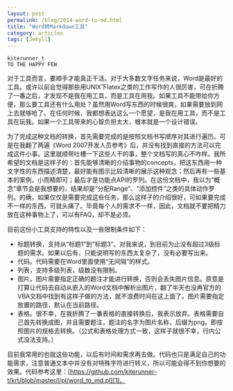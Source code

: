 ```yaml
---
layout: post
permalink: /blog/2014-word-to-md.html
title: "Word转Markdown工具"
category: articles
tags: [Jekyll]
---
```


    kiterunner_t
    TO THE HAPPY FEW

对于工具而言，要顺手才能真正干活。对于大多数文字任务来说，Word是最好的工具。或许以前会觉得那些用UNIX下latex之类的工作写作的人很厉害，可在折腾了一番之后，才发现不是我在用工具，而是工具在用我。如果工具不能带给你方便，那么要工具还有什么用处？虽然用Word写东西的时候很爽，如果需要放到网上去就够呛了。在任何时候，我都想表达这么一个愿望，是我在用工具，而不是工具在玩我。如果一个工具带来的心智负担太大，根本就是一个设计错误。

为了完成这种文档的转换，首先需要完成的是按照文档书写顺序对其进行遍历。可是在我翻了两遍《Word 2007开发人员参考》后，并没有找到直接的方法可以完成这件小事。这里就顺带吐槽一下这些人干的事，整个文档写的真心不咋样。我所希望的文档是这样子的：首先能够清晰的介绍事物的concepts，把这东西用一种文字性的东西描述清楚，最好能有图示比较清晰的展示这种观念；然后再有一些基本的案例，小而精即可；最后才是功能点API的罗列。在这份文档中，我以为“概念”章节会是我想要的，结果却是“分配Range”、“添加控件”之类的具体动作罗列。的确，如果仅仅是需要完成这些任务，那么这样子的介绍很好，可如果要完成不一样的东西，可就头痛了。毕竟每个人的需求不一样，因此，文档就不要把精力放在这种事物上了，可以有FAQ，却不是必须。

目前这份小工具支持的特性以及一些限制条件如下：

* 标题转换，支持从“标题1”到“标题3”。对我来说，到目前为止没有超过3级标题的需求。如果以后有，只能说明写的东西太复杂了，没有必要写出来。
* 代码。代码需要在Word里面使用“无间隔”的样式。
* 列表，支持多级列表，级数没有限制。
* 图片。图片需要指定正确的题注才能进行转换，否则会丢失图片信息。原意是打算让代码去自动从嵌入的Word文档中解析出图片，翻了半天也没再官方的VBA文档中找到有这样子做的方法，就不浪费时间在这上面了。图片需要指定放置的路径，默认在当前路径。
* 表格。很不幸，在我折腾了一番表格的直接转换后，我表示放弃。表格需要自己首先转换成图，并且需要题注，题注的名字为图片名称，后缀为png。即按照图片的规格去转换。（公式和表格处理方式一致，这样子就很不幸，行内公式没法支持。）

目前我常用的也就这些功能，以后有时间和需求再去做。代码也只是满足自己的功能需求，注意普通文本中并没有对特殊字符进行转义，所以可能会得不到你想要的效果。代码参考这里：[https://github.com/kiterunner-t/krt/blob/master/l/pl/word_to_md.pl][1]。


[1]: https://github.com/kiterunner-t/krt/blob/master/l/pl/word_to_md.pl
